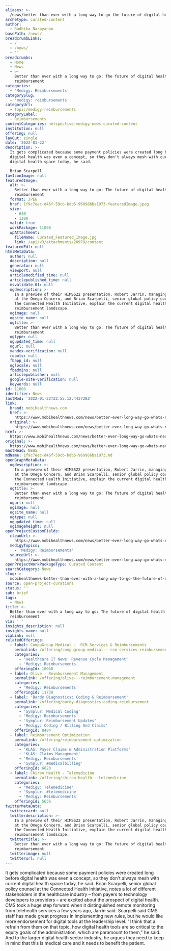 ```yaml
---
aliases: >-
  /news/better-than-ever-with-a-long-way-to-go-the-future-of-digital-health-reimbursement
archetype: curated-content
author:
  - Radhika Narayanan
basePath: /news/
breadcrumbLinks:
  - /
  - /news/
  - ''
breadcrumbs:
  - Home
  - News
  - >-
    Better than ever with a long way to go: The future of digital health
    reimbursement
categories:
  - 'Medigy: Reimbursements'
categorySlug:
  - 'medigy: reimbursements'
categoryUrl:
  - topic/medigy-reimbursements
categoryLabel:
  - Reimbursements
contentCategories: netspective-medigy-news-curated-content
institution: null
offering: null
layOut: single
date: '2022-01-22'
description: >-
  It gets complicated because some payment policies were created long before
  digital health was even a concept, so they don't always mesh with current
  digital health space today, he said.

  Brian Scarpell
favIconImage: null
featuredImage:
  alt: >-
    Better than ever with a long way to go: The future of digital health
    reimbursement
  format: JPEG
  href: 1f9c7eec-d46f-59cb-bdb5-960986ba1073-featuredImage.jpeg
  size:
    - 630
    - 1200
  valid: true
  workPackage: 11008
  wpAttachment:
    fileName: Curated_Featured_Image.jpg
    link: /api/v3/attachments/20978/content
featuredPdf: null
htmlMetaData:
  author: null
  description: null
  generator: null
  viewport: null
  articlemodified_time: null
  articlepublished_time: null
  msvalidate.01: null
  ogdescription: >-
    In a preview of their HIMSS22 presentation, Robert Jarrin, managing partner
    at the Omega Concern, and Brian Scarpelli, senior global policy counsel at
    the Connected Health Initiative, explain the current digital health
    reimbursement landscape.
  ogimage: null
  ogsite_name: null
  ogtitle: >-
    Better than ever with a long way to go: The future of digital health
    reimbursement
  ogtype: null
  ogupdated_time: null
  ogurl: null
  yandex-verification: null
  robots: null
  fbapp_id: null
  oglocale: null
  fbadmins: null
  articlepublisher: null
  google-site-verification: null
  keywords: null
id: 11008
identifier: News
lastMod: '2022-01-22T22:55:12.443728Z'
link:
  brand: mobihealthnews.com
  href: >-
    https://www.mobihealthnews.com/news/better-ever-long-way-go-whats-next-digital-health-reimbursement
  original: >-
    https://www.mobihealthnews.com/news/better-ever-long-way-go-whats-next-digital-health-reimbursement
href: >-
  https://www.mobihealthnews.com/news/better-ever-long-way-go-whats-next-digital-health-reimbursement
original: >-
  https://www.mobihealthnews.com/news/better-ever-long-way-go-whats-next-digital-health-reimbursement
mastHead: NEWS
mdName: 1f9c7eec-d46f-59cb-bdb5-960986ba1073.md
openGraphMetaData:
  ogdescription: >-
    In a preview of their HIMSS22 presentation, Robert Jarrin, managing partner
    at the Omega Concern, and Brian Scarpelli, senior global policy counsel at
    the Connected Health Initiative, explain the current digital health
    reimbursement landscape.
  ogtitle: >-
    Better than ever with a long way to go: The future of digital health
    reimbursement
  ogurl: null
  ogimage: null
  ogsite_name: null
  ogtype: null
  ogupdated_time: null
  ogimageheight: null
openProjectCustomFields:
  cleanUrl: >-
    https://www.mobihealthnews.com/news/better-ever-long-way-go-whats-next-digital-health-reimbursement
  medigyTopics:
    - 'Medigy: Reimbursements'
  sourceUrl: >-
    https://www.mobihealthnews.com/news/better-ever-long-way-go-whats-next-digital-health-reimbursement
openProjectWorkPackageType: Curated Content
searchCategory: News
slug: >-
  mobihealthnews-better-than-ever-with-a-long-way-to-go-the-future-of-digital-health-reimbursement
source: open-project-curations
status: ''
sub: brief
tags:
  - News
title: >-
  Better than ever with a long way to go: The future of digital health
  reimbursement
via: ' '
insights_description: null
insights_name: null
viaLink: null
relatedOfferings:
  - label: CompuGroup Medical -  RCM Services & Reimbursements
    permalink: /offering/compugroup-medical---rcm-services-reimbursements
    categories:
      - 'Healthcare IT News: Revenue Cycle Management'
      - 'Medigy: Reimbursements'
    offeringId: 18068
  - label: Olive - Reimbursement Management
    permalink: /offering/olive---reimbursement-management
    categories:
      - 'Medigy: Reimbursements'
    offeringId: 11738
  - label: 'Bardy Diagnostics: Coding & Reimbursement'
    permalink: /offering/bardy-diagnostics-coding-reimbursement
    categories:
      - 'Symplur: Medical Coding'
      - 'Medigy: Reimbursements'
      - 'Symplur: Reimbursement Updates'
      - 'Medigy: Coding / Billing And Claims'
    offeringId: 8484
  - label: Reimbursement Optimization
    permalink: /offering/reimbursement-optimization
    categories:
      - 'KLAS: Payer Claims & Administration Platforms'
      - 'KLAS: Claims Management'
      - 'Medigy: Reimbursements'
      - 'Symplur: #medicalbilling'
    offeringId: 6620
  - label: Chiron Health - Telemedicine
    permalink: /offering/chiron-health---telemedicine
    categories:
      - 'Medigy: Telemedicine'
      - 'Symplur: #telemedicine'
      - 'Medigy: Reimbursements'
    offeringId: 5636
twitterMetaData:
  twittercard: null
  twitterdescription: >-
    In a preview of their HIMSS22 presentation, Robert Jarrin, managing partner
    at the Omega Concern, and Brian Scarpelli, senior global policy counsel at
    the Connected Health Initiative, explain the current digital health
    reimbursement landscape.
  twittertitle: >-
    Better than ever with a long way to go: The future of digital health
    reimbursement
  twitterimage: null
  twitterurl: null
---
```

<p>It gets complicated because some payment policies were created long before digital health was even a concept, so they don't always mesh with current digital health space today, he said.
Brian Scarpelli, senior global policy counsel at the Connected Health Initiative, notes a lot of different stakeholders in the healthcare industry – from payers to technology developers to providers – are excited about the prospect of digital health.
CMS took a huge step forward when it distinguished remote monitoring from telehealth services a few years ago, Jarrin said.
Scarpelli said CMS staff has made great progress in implementing new rules, but he would like more endorsement for digital tools at the leadership level.
"I think that a refrain from them on that topic, how digital health tools are so critical to the equity goals of the administration, which are paramount to them," he said.
And to the larger digital health sector industry, he argues they need to keep in mind that this is medical care and it needs to benefit the patient.</p>